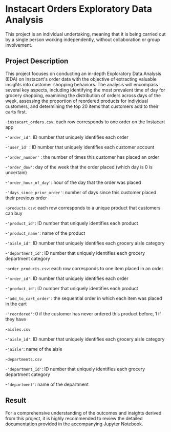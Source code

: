 # Instacart Orders Exploratory Data Analysis

This project is an individual undertaking, meaning that it is being carried out by a single person working independently, without collaboration or group involvement.

## Project Description

This project focuses on conducting an in-depth Exploratory Data Analysis (EDA) on Instacart's order data with the objective of extracting valuable insights into customer shopping behaviors. The analysis will encompass several key aspects, including identifying the most prevalent time of day for grocery shopping, examining the distribution of orders across days of the week, assessing the proportion of reordered products for individual customers, and determining the top 20 items that customers add to their carts first.

-`instacart_orders.csv`: each row corresponds to one order on the Instacart app

-`'order_id'`: ID number that uniquely identifies each order

-`'user_id'` : ID number that uniquely identifies each customer account

-`'order_number'` : the number of times this customer has placed an order

-`'order_dow'`: day of the week that the order placed (which day is 0 is uncertain)

-`'order_hour_of_day'`: hour of the day that the order was placed

-`'days_since_prior_order'`: number of days since this customer placed their previous order

-`products.csv`: each row corresponds to a unique product that customers can buy

-`'product_id'`: ID number that uniquely identifies each product

-`'product_name'`: name of the product

-`'aisle_id'`: ID number that uniquely identifies each grocery aisle category

-`'department_id'`: ID number that uniquely identifies each grocery department category

-`order_products.csv`: each row corresponds to one item placed in an order

-`'order_id'`: ID number that uniquely identifies each order

-`'product_id'`: ID number that uniquely identifies each product

-`'add_to_cart_order'`: the sequential order in which each item was placed in the cart

-`'reordered'`: 0 if the customer has never ordered this product before, 1 if they have

-`aisles.csv`

-`'aisle_id'`: ID number that uniquely identifies each grocery aisle category

-`'aisle'`: name of the aisle

-`departments.csv`

-`'department_id'`: ID number that uniquely identifies each grocery department category

-`'department'`: name of the department


## Result

For a comprehensive understanding of the outcomes and insights derived from this project, it is highly recommended to review the detailed documentation provided in the accompanying Jupyter Notebook.

